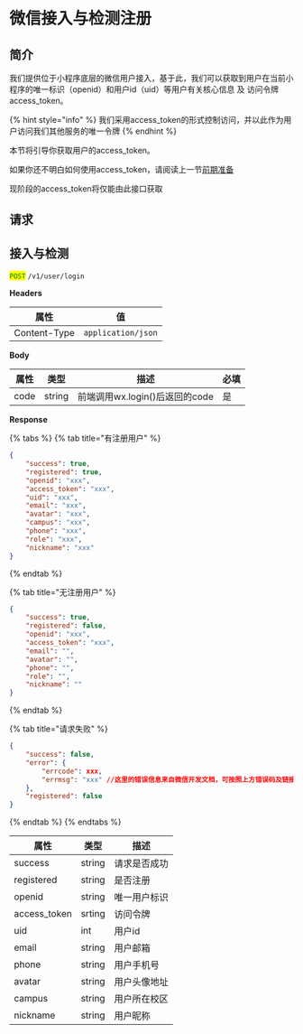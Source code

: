 # 微信接入与检测注册

## 简介

我们提供位于小程序底层的微信用户接入，基于此，我们可以获取到用户在当前小程序的唯一标识（openid）和用户id（uid）等用户有关核心信息 及 访问令牌access\_token。

{% hint style="info" %}
我们采用access\_token的形式控制访问，并以此作为用户访问我们其他服务的唯一令牌
{% endhint %}

本节将引导你获取用户的access\_token。

如果你还不明白如何使用access\_token，请阅读上一节[前期准备](prepare.md)

现阶段的access\_token将仅能由此接口获取

## 请求

## 接入与检测

<mark style="color:green;">`POST`</mark> `/v1/user/login`

**Headers**

| 属性           | 值                  |
| ------------ | ------------------ |
| Content-Type | `application/json` |

**Body**

| 属性   | 类型     | 描述                     | 必填 |
| ---- | ------ | ---------------------- | -- |
| code | string | 前端调用wx.login()后返回的code | 是  |

**Response**

{% tabs %}
{% tab title="有注册用户" %}
```json
{
	"success": true,
	"registered": true,
	"openid": "xxx",
	"access_token": "xxx",
	"uid": "xxx",
	"email": "xxx",
	"avatar": "xxx",
	"campus": "xxx",
	"phone": "xxx",
	"role": "xxx",
	"nickname": "xxx"
}
```
{% endtab %}

{% tab title="无注册用户" %}
```json
{
	"success": true,
	"registered": false,
	"openid": "xxx",
	"access_token": "xxx",
	"email": "",
	"avatar": "",
	"phone": "",
	"role": "",
	"nickname": ""
}
```
{% endtab %}

{% tab title="请求失败" %}
```json
{
	"success": false,
	"error": {
		"errcode": xxx,
		"errmsg": "xxx" //这里的错误信息来自微信开发文档，可按照上方错误码及链接对照理解：https://developers.weixin.qq.com/miniprogram/dev/framework/usability/PublicErrno.html
	},
	"registered": false
}
```
{% endtab %}
{% endtabs %}

| 属性            | 类型     | 描述     |
| ------------- | ------ | ------ |
| success       | string | 请求是否成功 |
| registered    | string | 是否注册   |
| openid        | string | 唯一用户标识 |
| access\_token | srting | 访问令牌   |
| uid           | int    | 用户id   |
| email         | string | 用户邮箱   |
| phone         | string | 用户手机号  |
| avatar        | string | 用户头像地址 |
| campus        | string | 用户所在校区 |
| nickname      | string | 用户昵称   |
